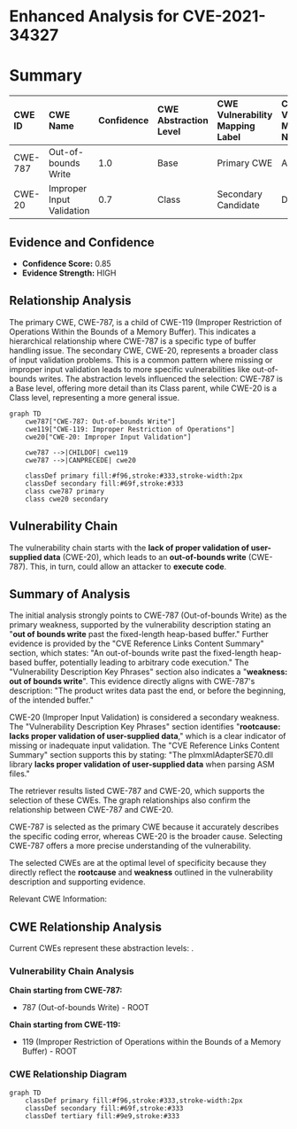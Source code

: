 # Enhanced Analysis for CVE-2021-34327

# Summary
| CWE ID  | CWE Name                                                    | Confidence | CWE Abstraction Level | CWE Vulnerability Mapping Label | CWE-Vulnerability Mapping Notes |
| :-------- | :---------------------------------------------------------- | :--------- | :-------------------- | :------------------------------ | :------------------------------ |
| CWE-787 | Out-of-bounds Write                                         | 1.0        | Base                  | Primary CWE                     | Allowed                       |
| CWE-20  | Improper Input Validation                                   | 0.7        | Class                 | Secondary Candidate             | Discouraged                    |

## Evidence and Confidence

*   **Confidence Score:** 0.85
*   **Evidence Strength:** HIGH

## Relationship Analysis

The primary CWE, CWE-787, is a child of CWE-119 (Improper Restriction of Operations Within the Bounds of a Memory Buffer). This indicates a hierarchical relationship where CWE-787 is a specific type of buffer handling issue. The secondary CWE, CWE-20, represents a broader class of input validation problems. This is a common pattern where missing or improper input validation leads to more specific vulnerabilities like out-of-bounds writes. The abstraction levels influenced the selection: CWE-787 is a Base level, offering more detail than its Class parent, while CWE-20 is a Class level, representing a more general issue.

```mermaid
graph TD
    cwe787["CWE-787: Out-of-bounds Write"]
    cwe119["CWE-119: Improper Restriction of Operations"]
    cwe20["CWE-20: Improper Input Validation"]
    
    cwe787 -->|CHILDOF| cwe119
    cwe787 -->|CANPRECEDE| cwe20
    
    classDef primary fill:#f96,stroke:#333,stroke-width:2px
    classDef secondary fill:#69f,stroke:#333
    class cwe787 primary
    class cwe20 secondary
```

## Vulnerability Chain

The vulnerability chain starts with the **lack of proper validation of user-supplied data** (CWE-20), which leads to an **out-of-bounds write** (CWE-787). This, in turn, could allow an attacker to **execute code**.

## Summary of Analysis

The initial analysis strongly points to CWE-787 (Out-of-bounds Write) as the primary weakness, supported by the vulnerability description stating an "**out of bounds write** past the fixed-length heap-based buffer." Further evidence is provided by the "CVE Reference Links Content Summary" section, which states: "An out-of-bounds write past the fixed-length heap-based buffer, potentially leading to arbitrary code execution." The "Vulnerability Description Key Phrases" section also indicates a "**weakness:** **out of bounds write**". This evidence directly aligns with CWE-787's description: "The product writes data past the end, or before the beginning, of the intended buffer."

CWE-20 (Improper Input Validation) is considered a secondary weakness. The "Vulnerability Description Key Phrases" section identifies "**rootcause:** **lacks proper validation of user-supplied data**," which is a clear indicator of missing or inadequate input validation. The "CVE Reference Links Content Summary" section supports this by stating: "The plmxmlAdapterSE70.dll library **lacks proper validation of user-supplied data** when parsing ASM files."

The retriever results listed CWE-787 and CWE-20, which supports the selection of these CWEs. The graph relationships also confirm the relationship between CWE-787 and CWE-20.

CWE-787 is selected as the primary CWE because it accurately describes the specific coding error, whereas CWE-20 is the broader cause. Selecting CWE-787 offers a more precise understanding of the vulnerability.

The selected CWEs are at the optimal level of specificity because they directly reflect the **rootcause** and **weakness** outlined in the vulnerability description and supporting evidence.

Relevant CWE Information:


## CWE Relationship Analysis

Current CWEs represent these abstraction levels: .


### Vulnerability Chain Analysis

**Chain starting from CWE-787:**
- 787 (Out-of-bounds Write) - ROOT


**Chain starting from CWE-119:**
- 119 (Improper Restriction of Operations within the Bounds of a Memory Buffer) - ROOT



### CWE Relationship Diagram

```mermaid
graph TD
    classDef primary fill:#f96,stroke:#333,stroke-width:2px
    classDef secondary fill:#69f,stroke:#333
    classDef tertiary fill:#9e9,stroke:#333
```